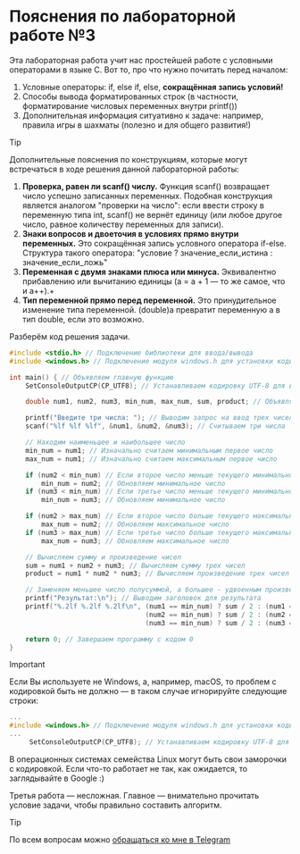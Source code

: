 # Пояснения по лабораторной работе №3

Эта лабораторная работа учит нас простейшей работе с условными операторами в языке C.
Вот то, про что нужно почитать перед началом:
1. Условные операторы: if, else if, else, **сокращённая запись условий!**
2. Способы вывода форматированных строк (в частности, форматирование числовых переменных внутри printf())
3. Дополнительная информация ситуативно к задаче: например, правила игры в шахматы (полезно и для общего развития!)

> [!TIP]
> Дополнительные пояснения по конструкциям, которые могут встречаться в ходе решения данной лабораторной работы:
> 1. **Проверка, равен ли scanf() числу.** Функция scanf() возвращает число успешно записанных переменных. Подобная конструкция является аналогом "проверки на число": если ввести строку в переменную типа int, scanf() не вернёт единицу (или любое другое число, равное количеству переменных для записи).
> 2. **Знаки вопросов и двоеточия в условиях прямо внутри переменных.** Это сокращённая запись условного оператора if-else. Структура такого оператора: "условие ? значение_если_истина : значение_если_ложь"
> 3. **Переменная с двумя знаками плюса или минуса.** Эквивалентно прибавлению или вычитанию единицы (a = a + 1 — то же самое, что и a++).+
> 4. **Тип переменной прямо перед переменной.** Это принудительное изменение типа переменной. (double)a превратит переменную a в тип double, если это возможно.

Разберём код решения задачи.
```c
#include <stdio.h> // Подключение библиотеки для ввода/вывода
#include <windows.h> // Подключение модуля windows.h для установки кодировки вывода

int main() { // Объявляем главную функцию
    SetConsoleOutputCP(CP_UTF8); // Устанавливаем кодировку UTF-8 для вывода русских символов

    double num1, num2, num3, min_num, max_num, sum, product; // Объявляем переменные для трех чисел, минимального и максимального из них, суммы и произведения

    printf("Введите три числа: "); // Выводим запрос на ввод трех чисел
    scanf("%lf %lf %lf", &num1, &num2, &num3); // Считываем три числа

    // Находим наименьшее и наибольшее число
    min_num = num1; // Изначально считаем минимальным первое число
    max_num = num1; // Изначально считаем максимальным первое число

    if (num2 < min_num) // Если второе число меньше текущего минимального
        min_num = num2; // Обновляем минимальное число
    if (num3 < min_num) // Если третье число меньше текущего минимального
        min_num = num3; // Обновляем минимальное число

    if (num2 > max_num) // Если второе число больше текущего максимального
        max_num = num2; // Обновляем максимальное число
    if (num3 > max_num) // Если третье число больше текущего максимального
        max_num = num3; // Обновляем максимальное число

    // Вычисляем сумму и произведение чисел
    sum = num1 + num2 + num3; // Вычисляем сумму трех чисел
    product = num1 * num2 * num3; // Вычисляем произведение трех чисел

    // Заменяем меньшее число полусуммой, а большее - удвоенным произведением
    printf("Результат:\n"); // Выводим заголовок для результата
    printf("%.2lf %.2lf %.2lf\n", (num1 == min_num) ? sum / 2 : (num1 == max_num) ? 2 * product : num1, // Выводим первое число, заменив его при необходимости
                                  (num2 == min_num) ? sum / 2 : (num2 == max_num) ? 2 * product : num2, // Выводим второе число, заменив его при необходимости
                                  (num3 == min_num) ? sum / 2 : (num3 == max_num) ? 2 * product : num3); // Выводим третье число, заменив его при необходимости

    return 0; // Завершаем программу с кодом 0
}
```

> [!IMPORTANT]
> Если Вы используете не Windows, а, например, macOS, то проблем с кодировкой быть не должно — в таком случае игнорируйте следующие строки:
> ```c
> ...
> #include <windows.h> // Подключение модуля windows.h для установки кодировки вывода
> ...
>      SetConsoleOutputCP(CP_UTF8); // Устанавливаем кодировку UTF-8 для вывода в консоли русских символов: иначе будут иероглифы
> ```
>
> В операционных системах семейства Linux могут быть свои заморочки с кодировкой. Если что-то работает не так, как ожидается, то заглядывайте в Google :)

Третья работа — несложная. Главное — внимательно прочитать условие задачи, чтобы правильно составить алгоритм.

> [!TIP]
> По всем вопросам можно [обращаться ко мне в Telegram](https://t.me/plunkzy)